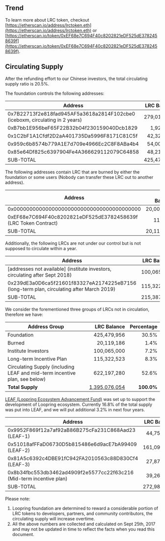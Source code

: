 
## Trend

<script type="text/javascript" src="https://files.coinmarketcap.com/static/widget/currency.js"></script>
<div class="coinmarketcap-currency-widget" data-currency="loopring" data-base="USD"  data-secondary="BTC"></div>

To learn more about LRC token, checkout [https://etherscan.io/address/lrctoken.eth](https://etherscan.io/address/lrctoken.eth) or 
[https://etherscan.io/token/0xEF68e7C694F40c8202821eDF525dE3782458639f](https://etherscan.io/token/0xEF68e7C694F40c8202821eDF525dE3782458639f).

## Circulating Supply

After the refunding effort to our Chinese investors, the total circulating supply ratio is 20.5%.

The foundation controls the following addresses:

|Address  | LRC Balance|
|------------- | -------------:|
0x7B22713f2e818fad945AF5a3618a2814F102cbe0 (iceboxm, circulating in 2 years) |   279,015,212 |
0xB7bb1E956beF65F22B32b04f230159040Dcb1829  |   1,924,388 |
0x1C2bF1A1Cfdf2D2aA401735Da5996F8171C81C5f  |   42,324,661  |
0x959c6b8574b779A1E7d709e4966Ec2C8F8ABa4b4  |   54,001,284  |
0x85e64Df825c6397904Fe4A366629112079C64858  |   48,214,413  |
SUB-TOTAL   |   425,479,956 |   

The following addresses contain LRC that are burned by either the foundation or some users (Nobody can transfer these LRC out to another address).

|Address  | LRC Balance|
|------------- | -------------:|
0x0000000000000000000000000000000000000000  |   20,000,000  |
0xEF68e7C694F40c8202821eDF525dE3782458639f (LRC Token Contract)   |   119,186 |
SUB-TOTAL   |   20,119,186  |   

Additionally, the following LRCs are not under our control but is not supposed to circulate within a year.

|Address  | LRC Balance|
|------------- | -------------:|
[addresses not available] (institute investors, circulating after Sept 2018)  |   100,065,000 |
0x239dE3a0D6ca5f21601f83327eA2174225eB7156 (long-term plan, circulating after  March 2019)  |   115,322,523 |
 SUB-TOTAL  |   215,387,523 |


We consider the forementioned three groups of LRCs not in circulation, therefore we have:


|Address Group  | LRC Balance| Percentage|
|------------- | -------------:|-------------:|
Foundation  |   425,479,956   |   30.5%
Burned  |   20,119,186  |   1.4%
Institute Investors |   100,065,000 |   7.2%
Long-term Incentive Plan|    115,322,523 |   8.3%
Circulating Supply (including LEAF and mid-term incentive plan, see below)|    622,197,280 |   52.6%
**Total Supply**    |   <a href="https://etherscan.io/token/0xEF68e7C694F40c8202821eDF525dE3782458639f">1,395,076,054</a>   |   **100.0%**
 
[LEAF (Loopring Ecosystem Advancement Fund)](https://medium.com/loopring-protocol/loopring-2018-rnd-roadmap-33b423526669)  was set up to support the development of Loopring ecosystem. Currently 16.8% of the total supply was put into LEAF, and we will put additional 3.2% in next four years.

|Address  | LRC Balance|
|------------- | -------------:|
0x9952F869f12a7af92aB86B275cFa231C868Aad23 (LEAF-1)   |   44,754,486  |
0x51018afFFaD06730D5b815486e6d9acE7bA99409 (LEAF-2)   | 161,094,855  |
0x81A5c6392c4DBE91fC942FA2010563c88D830Cf4 (LEAF-3)   | 27,876,599 
0x8b34fbc553db3462ad4909f2e5577cc22f63c216 (Mid-term incentive plan) | 39,261,025|
 SUB-TOTAL  |   272,986,964 |


Please note:

1. Loopring foundation are determined to reward a considerable portion of LRC tokens to developers, partners, and community contributors, the circulating supply will increase overtime. 
2. All the above numbers are collected and calculated on Sept 25th, 2017 and may not be updated in time to reflect the facts when you read this document.